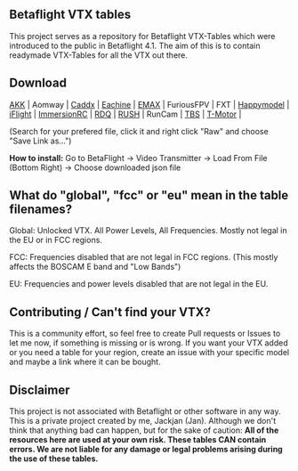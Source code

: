 ## Betaflight VTX tables

This project serves as a repository for Betaflight VTX-Tables which were introduced to the public in Betaflight 4.1.
The aim of this is to contain readymade VTX-Tables for all the VTX out there.

## Download

[AKK](/tables/akk) |
Aomway |
[Caddx](/tables/caddx) |
[Eachine](/tables/eachine) |
[EMAX](/tables/emax) |
FuriousFPV |
FXT |
[Happymodel](/tables/happymodel) |
[iFlight](/tables/iflight) |
[ImmersionRC](/tables/immersionrc) |
[RDQ](/tables/rdq) |
[RUSH](tables/rush) |
RunCam |
[TBS](/tables/tbs) |
[T-Motor](/tables/t-motor) |

(Search for your prefered file, click it and right click "Raw" and choose "Save Link as...")


**How to install:** Go to BetaFlight -> Video Transmitter -> Load From File (Bottom Right) -> Choose downloaded json file



 
## **What do "global", "fcc" or "eu" mean in the table filenames?**

Global: Unlocked VTX. All Power Levels, All Frequencies. Mostly not legal in the EU or in FCC regions.

FCC: Frequencies disabled that are not legal in FCC regions. (This mostly affects the BOSCAM E band and "Low Bands")

EU: Frequencies and power levels disabled that are not legal in the EU.



## Contributing / Can't find your VTX?

This is a community effort, so feel free to create Pull requests or Issues to let me now, if something is missing or is wrong. If you want your VTX added or you need a table for your region, create an issue with your specific model and maybe a link where it can be bought.


## Disclaimer

This project is not associated with Betaflight or other software in any way. This is a private project created by me, Jackjan (Jan).
Although we don't think that anything bad can happen, but for the sake of caution: **All of the resources here are used at your own risk. These tables CAN contain errors. We are not liable for any damage or legal problems arising during the use of these tables.**
